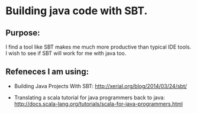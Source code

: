 # Building java code with SBT.

## Purpose:
I find a tool like SBT makes me much more
productive than typical IDE tools.  I wish
to see if SBT will work for me with java too.

## Refeneces I am using:

* Building Java Projects With SBT:
  http://xerial.org/blog/2014/03/24/sbt/

* Translating a scala tutorial for java programmers back to java:
  http://docs.scala-lang.org/tutorials/scala-for-java-programmers.html


